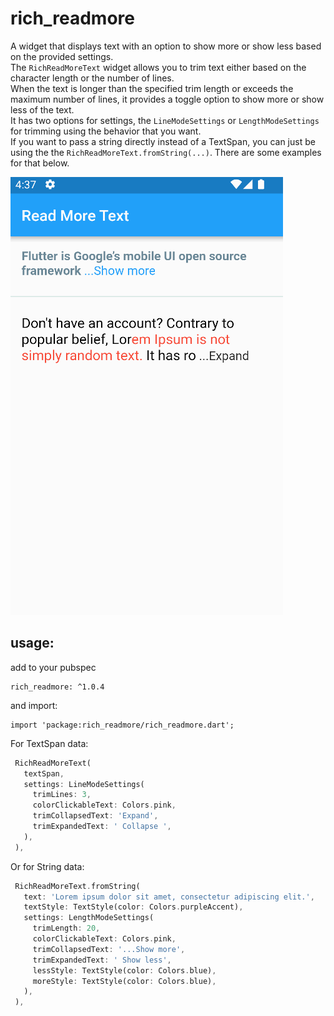 # rich_readmore

A widget that displays text with an option to show more or show less based on the provided settings.  
The `RichReadMoreText` widget allows you to trim text either based on the character length or the number of lines.  
When the text is longer than the specified trim length or exceeds the maximum number of lines, it provides a toggle option to show more or show less of the text.  
It has two options for settings, the `LineModeSettings` or `LengthModeSettings` for trimming using the behavior that you want.  
If you want to pass a string directly instead of a TextSpan, you can just be using the the `RichReadMoreText.fromString(...)`. There are some examples for that below.

![](read-more-text-view-flutter.gif)

## usage:
add to your pubspec

```
rich_readmore: ^1.0.4
```
and import:
```
import 'package:rich_readmore/rich_readmore.dart';
```
For TextSpan data:
 ```dart
  RichReadMoreText(
    textSpan,
    settings: LineModeSettings(
      trimLines: 3,
      colorClickableText: Colors.pink,
      trimCollapsedText: 'Expand',
      trimExpandedText: ' Collapse ',
    ),
  ),
 ```

Or for String data:
```dart
 RichReadMoreText.fromString(
   text: 'Lorem ipsum dolor sit amet, consectetur adipiscing elit.',
   textStyle: TextStyle(color: Colors.purpleAccent),
   settings: LengthModeSettings(
     trimLength: 20,
     colorClickableText: Colors.pink,
     trimCollapsedText: '...Show more',
     trimExpandedText: ' Show less',
     lessStyle: TextStyle(color: Colors.blue),
     moreStyle: TextStyle(color: Colors.blue),
   ),
 ),
```


